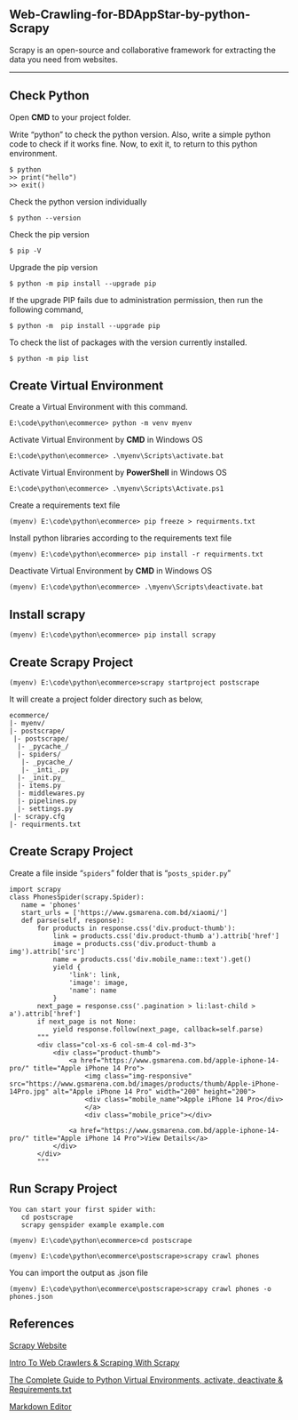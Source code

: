 ## **Web-Crawling-for-BDAppStar-by-python-Scrapy**

Scrapy is an open-source and collaborative framework for extracting the data you need from websites.

---

## **Check Python**

Open **CMD** to your project folder.

Write “python” to check the python version. Also, write a simple python code to check if it works fine. Now, to exit it, to return to this python environment.

```plaintext
$ python
>> print("hello")
>> exit()
```

Check the python version individually

```plaintext
$ python --version
```

Check the pip version

```plaintext
$ pip -V
```

Upgrade the pip version

```plaintext
$ python -m pip install --upgrade pip
```

If the upgrade PIP fails due to administration permission, then run the following command,

```plaintext
$ python -m  pip install --upgrade pip
```

To check the list of packages with the version currently installed.

```plaintext
$ python -m pip list
```

## Create Virtual Environment

Create a Virtual Environment with this command.

```plaintext
E:\code\python\ecommerce> python -m venv myenv
```

Activate Virtual Environment by **CMD** in Windows OS

```plaintext
E:\code\python\ecommerce> .\myenv\Scripts\activate.bat
```

Activate Virtual Environment by **PowerShell** in Windows OS

```plaintext
E:\code\python\ecommerce> .\myenv\Scripts\Activate.ps1
```

Create a requirements text file

```plaintext
(myenv) E:\code\python\ecommerce> pip freeze > requirments.txt
```

Install python libraries according to the requirements text file

```plaintext
(myenv) E:\code\python\ecommerce> pip install -r requirments.txt
```

Deactivate Virtual Environment by **CMD** in Windows OS

```plaintext
(myenv) E:\code\python\ecommerce> .\myenv\Scripts\deactivate.bat
```

## Install scrapy

```plaintext
(myenv) E:\code\python\ecommerce> pip install scrapy
```

## Create Scrapy Project

```plaintext
(myenv) E:\code\python\ecommerce>scrapy startproject postscrape
```

It will create a project folder directory such as below,

```plaintext
ecommerce/
|- myenv/
|- postscrape/
 |- postscrape/
  |- _pycache_/
  |- spiders/
   |- _pycache_/
   |- _inti_.py
  |- _init.py_
  |- items.py
  |- middlewares.py
  |- pipelines.py
  |- settings.py
 |- scrapy.cfg
|- requirments.txt
```

## Create Scrapy Project

Create a file inside “`spiders`” folder that is “`posts_spider.py`”

```plaintext
import scrapy
class PhonesSpider(scrapy.Spider):
   name = 'phones'
   start_urls = ['https://www.gsmarena.com.bd/xiaomi/']
   def parse(self, response):
       for products in response.css('div.product-thumb'):
           link = products.css('div.product-thumb a').attrib['href']
           image = products.css('div.product-thumb a img').attrib['src']
           name = products.css('div.mobile_name::text').get()
           yield {
               'link': link,
               'image': image,
               'name': name
           }
       next_page = response.css('.pagination > li:last-child > a').attrib['href']
       if next_page is not None:
           yield response.follow(next_page, callback=self.parse)
       """
       <div class="col-xs-6 col-sm-4 col-md-3">
           <div class="product-thumb">
               <a href="https://www.gsmarena.com.bd/apple-iphone-14-pro/" title="Apple iPhone 14 Pro">
                   <img class="img-responsive" src="https://www.gsmarena.com.bd/images/products/thumb/Apple-iPhone-14Pro.jpg" alt="Apple iPhone 14 Pro" width="200" height="200">
                   <div class="mobile_name">Apple iPhone 14 Pro</div>
                   </a>
                   <div class="mobile_price"></div>
               
               <a href="https://www.gsmarena.com.bd/apple-iphone-14-pro/" title="Apple iPhone 14 Pro">View Details</a>
           </div>
       </div>
       """
```

## Run Scrapy Project

```plaintext
You can start your first spider with:
   cd postscrape
   scrapy genspider example example.com
```

```plaintext
(myenv) E:\code\python\ecommerce>cd postscrape
```

```plaintext
(myenv) E:\code\python\ecommerce\postscrape>scrapy crawl phones
```

You can import the output as .json file

```plaintext
(myenv) E:\code\python\ecommerce\postscrape>scrapy crawl phones -o phones.json
```

## References

[Scrapy Website](https://scrapy.org/)

[Intro To Web Crawlers & Scraping With Scrapy](https://www.youtube.com/watch?v=ALizgnSFTwQ)

[The Complete Guide to Python Virtual Environments, activate, deactivate & Requirements.txt](http://techntuts.com/story/The-Complete-Guide-Python-Virtual-Environments-activate-deactivate-Requirements.txt)

[Markdown Editor](https://onlinemarkdowneditor.dev/)